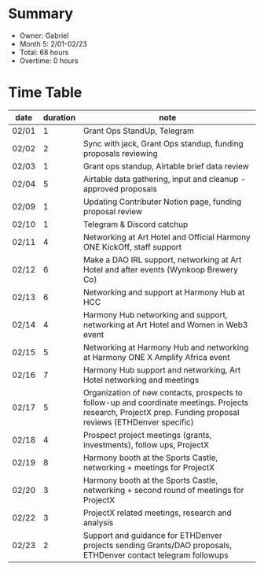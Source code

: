 # Summary
* Owner: Gabriel
* Month 5: 2/01-02/23
* Total: 68 hours
* Overtime: 0 hours

# Time Table
| date  | duration  |  note |
|-------|-----------|-------|
| 02/01 |     1     | Grant Ops StandUp, Telegram  |
| 02/02 |     2     | Sync with jack, Grant Ops standup, funding proposals reviewing  |
| 02/03 |     1     | Grant ops standup, Airtable brief data review  |
| 02/04 |     5     | Airtable data gathering, input and cleanup - approved proposals  |
| 02/09 |     1     | Updating Contributer Notion page, funding proposal review  |
| 02/10 |     1     | Telegram & Discord catchup   |
| 02/11 |     4     | Networking at Art Hotel and Official Harmony ONE KickOff, staff support  |
| 02/12 |     6     | Make a DAO IRL support, networking at Art Hotel and after events (Wynkoop Brewery Co)  |
| 02/13 |     6     | Networking and support at Harmony Hub at HCC  |
| 02/14 |     4     | Harmony Hub networking and support,  networking at Art Hotel and Women in Web3 event   |
| 02/15 |     5     | Networking at Harmony Hub and networking at Harmony ONE X Amplify Africa event  |
| 02/16 |     7     | Harmony Hub support and networking, Art Hotel networking and meetings  |
| 02/17 |     5     | Organization of new contacts, prospects to follow-up and coordinate meetings. Projects research, ProjectX prep. Funding proposal reviews (ETHDenver specific)  |
| 02/18 |     4     | Prospect project meetings (grants, investments), follow ups, ProjectX  |
| 02/19 |     8     | Harmony booth at the Sports Castle, networking + meetings for ProjectX   |
| 02/20 |     3     | Harmony booth at the Sports Castle, networking + second round of meetings for ProjectX  |
| 02/22 |     3     | ProjectX related meetings, research and analysis   |
| 02/23 |     2     | Support and guidance for ETHDenver projects sending Grants/DAO proposals, ETHDenver contact telegram followups  |
